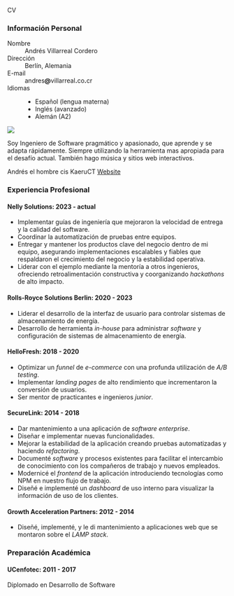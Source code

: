 CV

### Información Personal

<dl class="personal-info h-card">
<dt>Nombre</dt>
<dd class="p-name">Andrés Villarreal Cordero</dd>
<dt>Dirección</dt>
<dd><span class="p-locality">Berlín</span>, <span class="p-country-name">Alemania</span></dd>
<dt>E-mail</dt>
<dd class="u-email">andres<strong>@</strong>villarreal<strong>.</strong>co<strong>.</strong>cr</dd>
<dt>Idiomas</dt>
<dd>

*    Español (lengua materna)
*    Inglés (avanzado)
*    Alemán (A2)

</dd>
<div class="meta">
<img class="u-photo" src="/img/face.jpg" />
<p class="p-note">
Soy Ingeniero de Software pragmático y apasionado, que aprende y se adapta rápidamente. Siempre utilizando la herramienta mas apropiada para el desafío actual. También hago música y sitios web interactivos.
</p>
<span class="p-given-name">Andrés</span>
<a class="u-pronoun">el</a>
<span class="p-gender-identity">hombre cis</span>
<span class="p-nickname">KaeruCT</span>
<a href="https://andres.villarreal.co.cr/" class="u-url u-uid">Website</a>
</div>
</dl>

### Experiencia Profesional

#### Nelly Solutions: 2023 - actual

*   Implementar guías de ingeniería que mejoraron la velocidad de entrega y la calidad del software.
*   Coordinar la automatización de pruebas entre equipos.
*   Entregar y mantener los productos clave del negocio dentro de mi equipo, asegurando implementaciones escalables y fiables que respaldaron el crecimiento del negocio y la estabilidad operativa.
*   Liderar con el ejemplo mediante la mentoría a otros ingenieros, ofreciendo retroalimentación constructiva y coorganizando _hackathons_ de alto impacto.

#### Rolls-Royce Solutions Berlin: 2020 - 2023

*   Liderar el desarrollo de la interfaz de usuario para controlar sistemas de almacenamiento de energía.
*   Desarrollo de herramienta _in-house_ para administrar _software_ y configuración de sistemas de almacenamiento de energía.

#### HelloFresh: 2018 - 2020

*   Optimizar un _funnel_ de _e-commerce_ con una profunda utilización de _A/B testing_.
*   Implementar _landing pages_ de alto rendimiento que incrementaron la conversión de usuarios.
*   Ser mentor de practicantes e ingenieros _junior_.

#### SecureLink: 2014 - 2018

*   Dar mantenimiento a una aplicación de _software_ _enterprise_.
*   Diseñar e implementar nuevas funcionalidades.
*   Mejorar la estabilidad de la aplicación creando pruebas automatizadas y haciendo _refactoring_.
*   Documenté _software_ y procesos existentes para facilitar el intercambio de conocimiento con los compañeros de trabajo y nuevos empleados.
*   Modernicé el _frontend_ de la aplicación introduciendo tecnologías como NPM en nuestro flujo de trabajo.
*   Diseñé e implementé un _dashboard_ de uso interno para visualizar la información de uso de los clientes.

#### Growth Acceleration Partners: 2012 - 2014

*   Diseñé, implementé, y le di mantenimiento a aplicaciones web que se montaron sobre el _LAMP stack_.

### Preparación Académica

#### UCenfotec: 2011 - 2017

Diplomado en Desarrollo de Software